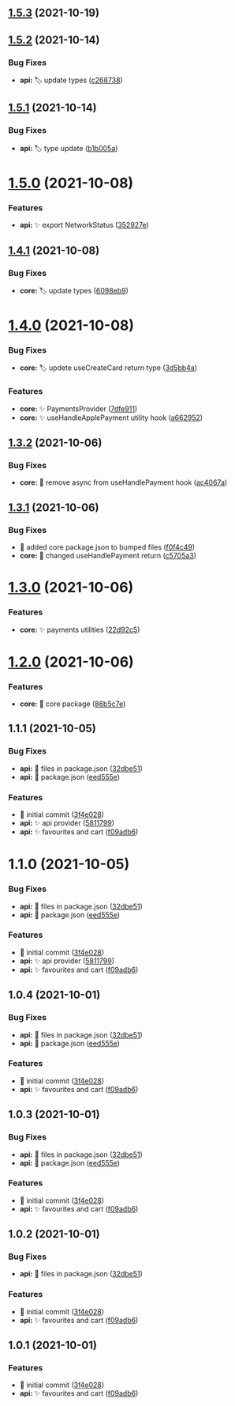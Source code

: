 ## [1.5.3](https://github.com/yownes/yownes/compare/1.5.2...1.5.3) (2021-10-19)



## [1.5.2](https://github.com/yownes/yownes/compare/1.5.1...1.5.2) (2021-10-14)


### Bug Fixes

* **api:** :label: update types ([c268738](https://github.com/yownes/yownes/commit/c268738908bbe25070354d307107e3770e8701c4))



## [1.5.1](https://github.com/yownes/yownes/compare/1.5.0...1.5.1) (2021-10-14)


### Bug Fixes

* **api:** :label: type update ([b1b005a](https://github.com/yownes/yownes/commit/b1b005a2dedf74680601ef50812478590f72e627))



# [1.5.0](https://github.com/yownes/yownes/compare/1.4.1...1.5.0) (2021-10-08)


### Features

* **api:** :sparkles: export NetworkStatus ([352927e](https://github.com/yownes/yownes/commit/352927e8c8e3acc04648d190ac8e4e04a6544657))



## [1.4.1](https://github.com/yownes/yownes/compare/1.4.0...1.4.1) (2021-10-08)


### Bug Fixes

* **core:** :label: update types ([6098eb9](https://github.com/yownes/yownes/commit/6098eb990fa19ec7c7fcfb0f20222470f93c12c9))



# [1.4.0](https://github.com/yownes/yownes/compare/1.3.2...1.4.0) (2021-10-08)


### Bug Fixes

* **core:** :label: updete useCreateCard return type ([3d5bb4a](https://github.com/yownes/yownes/commit/3d5bb4a6b8fa52b5da501f07394e8e2a50873e0a))


### Features

* **core:** :sparkles: PaymentsProvider ([7dfe911](https://github.com/yownes/yownes/commit/7dfe91172ba6b2fc8642a34ae908a4bcdf9652f2))
* **core:** :sparkles: useHandleApplePayment utility hook ([a662952](https://github.com/yownes/yownes/commit/a6629529b9e48022fb1dd1454d968b3e845815b4))



## [1.3.2](https://github.com/yownes/yownes/compare/1.3.1...1.3.2) (2021-10-06)


### Bug Fixes

* **core:** :bug: remove async from useHandlePayment hook ([ac4067a](https://github.com/yownes/yownes/commit/ac4067a444da021bd07606478f99298ee8f85035))



## [1.3.1](https://github.com/yownes/yownes/compare/1.3.0...1.3.1) (2021-10-06)


### Bug Fixes

* :bug: added core package.json to bumped files ([f0f4c49](https://github.com/yownes/yownes/commit/f0f4c49cbf0bc04904aa82fd877afa495ae543f3))
* **core:** :bug: changed useHandlePayment return ([c5705a3](https://github.com/yownes/yownes/commit/c5705a39951181d8f94daa999b6f7392927d1772))



# [1.3.0](https://github.com/yownes/yownes/compare/1.2.0...1.3.0) (2021-10-06)


### Features

* **core:** :sparkles: payments utilities ([22d92c5](https://github.com/yownes/yownes/commit/22d92c52f07a4d8575d059462982823652af0675))



# [1.2.0](https://github.com/yownes/yownes/compare/1.1.1...1.2.0) (2021-10-06)


### Features

* **core:** :tada: core package ([86b5c7e](https://github.com/yownes/yownes/commit/86b5c7e9642b3ccb4fa6c1928db9993250df72c1))



## 1.1.1 (2021-10-05)


### Bug Fixes

* **api:** :bug: files in package.json ([32dbe51](https://github.com/yownes/yownes/commit/32dbe5109ef6268375eaa59cc9e8ce8e40d1bf47))
* **api:** :bug: package.json ([eed555e](https://github.com/yownes/yownes/commit/eed555ece3c72e926ca4929c2c898254a30a4659))


### Features

* :tada: initial commit ([3f4e028](https://github.com/yownes/yownes/commit/3f4e02829ae4e05e5a82c77392617debff422117))
* **api:** :sparkles: api provider ([5811799](https://github.com/yownes/yownes/commit/581179950894486e09a543a2ac7ad5d8e272727c))
* **api:** :sparkles: favourites and cart ([f09adb6](https://github.com/yownes/yownes/commit/f09adb6a4b147663f3a5352e910718f7ea8a7cdb))



# 1.1.0 (2021-10-05)


### Bug Fixes

* **api:** :bug: files in package.json ([32dbe51](https://github.com/yownes/yownes/commit/32dbe5109ef6268375eaa59cc9e8ce8e40d1bf47))
* **api:** :bug: package.json ([eed555e](https://github.com/yownes/yownes/commit/eed555ece3c72e926ca4929c2c898254a30a4659))


### Features

* :tada: initial commit ([3f4e028](https://github.com/yownes/yownes/commit/3f4e02829ae4e05e5a82c77392617debff422117))
* **api:** :sparkles: api provider ([5811799](https://github.com/yownes/yownes/commit/581179950894486e09a543a2ac7ad5d8e272727c))
* **api:** :sparkles: favourites and cart ([f09adb6](https://github.com/yownes/yownes/commit/f09adb6a4b147663f3a5352e910718f7ea8a7cdb))



## 1.0.4 (2021-10-01)


### Bug Fixes

* **api:** :bug: files in package.json ([32dbe51](https://github.com/yownes/yownes/commit/32dbe5109ef6268375eaa59cc9e8ce8e40d1bf47))
* **api:** :bug: package.json ([eed555e](https://github.com/yownes/yownes/commit/eed555ece3c72e926ca4929c2c898254a30a4659))


### Features

* :tada: initial commit ([3f4e028](https://github.com/yownes/yownes/commit/3f4e02829ae4e05e5a82c77392617debff422117))
* **api:** :sparkles: favourites and cart ([f09adb6](https://github.com/yownes/yownes/commit/f09adb6a4b147663f3a5352e910718f7ea8a7cdb))



## 1.0.3 (2021-10-01)


### Bug Fixes

* **api:** :bug: files in package.json ([32dbe51](https://github.com/yownes/yownes/commit/32dbe5109ef6268375eaa59cc9e8ce8e40d1bf47))
* **api:** :bug: package.json ([eed555e](https://github.com/yownes/yownes/commit/eed555ece3c72e926ca4929c2c898254a30a4659))


### Features

* :tada: initial commit ([3f4e028](https://github.com/yownes/yownes/commit/3f4e02829ae4e05e5a82c77392617debff422117))
* **api:** :sparkles: favourites and cart ([f09adb6](https://github.com/yownes/yownes/commit/f09adb6a4b147663f3a5352e910718f7ea8a7cdb))



## 1.0.2 (2021-10-01)


### Bug Fixes

* **api:** :bug: files in package.json ([32dbe51](https://github.com/yownes/yownes/commit/32dbe5109ef6268375eaa59cc9e8ce8e40d1bf47))


### Features

* :tada: initial commit ([3f4e028](https://github.com/yownes/yownes/commit/3f4e02829ae4e05e5a82c77392617debff422117))
* **api:** :sparkles: favourites and cart ([f09adb6](https://github.com/yownes/yownes/commit/f09adb6a4b147663f3a5352e910718f7ea8a7cdb))



## 1.0.1 (2021-10-01)

### Features

- :tada: initial commit ([3f4e028](https://github.com/yownes/yownes/commit/3f4e02829ae4e05e5a82c77392617debff422117))
- **api:** :sparkles: favourites and cart ([f09adb6](https://github.com/yownes/yownes/commit/f09adb6a4b147663f3a5352e910718f7ea8a7cdb))
